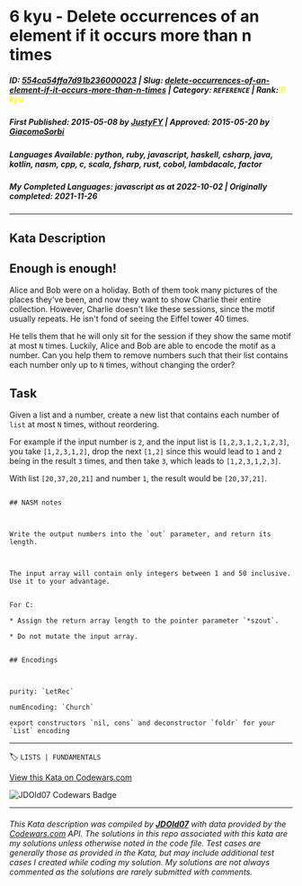 # 6 kyu - Delete occurrences of an element if it occurs more than n times

##### **ID**: [554ca54ffa7d91b236000023](https://www.codewars.com/kata/554ca54ffa7d91b236000023) | **Slug**: [delete-occurrences-of-an-element-if-it-occurs-more-than-n-times](https://www.codewars.com/kata/554ca54ffa7d91b236000023) | **Category**: `REFERENCE` | **Rank**: <span style="color:yellow">6 kyu</span>

##### **First Published**: 2015-05-08 ***by*** [JustyFY](https://www.codewars.com/users/JustyFY) | **Approved**: 2015-05-20 ***by*** [GiacomoSorbi](https://www.codewars.com/users/GiacomoSorbi)

##### **Languages Available**: python, ruby, javascript, haskell, csharp, java, kotlin, nasm, cpp, c, scala, fsharp, rust, cobol, lambdacalc, factor

##### **My Completed Languages**: javascript ***as at*** 2022-10-02 | **Originally completed**: 2021-11-26

---

## Kata Description


## Enough is enough!



Alice and Bob were on a holiday. Both of them took many pictures of the places they've been, and now they want to show Charlie their entire collection. However, Charlie doesn't like these sessions, since the motif usually repeats. He isn't fond of seeing the Eiffel tower 40 times.  

He tells them that he will only sit for the session if they show the same motif at most `N` times. Luckily, Alice and Bob are able to encode the motif as a number. Can you help them to remove numbers such that their list contains each number only up to `N` times, without changing the order?



## Task



Given a list and a number, create a new list that contains each number of `list` at most `N` times, without reordering.  

For example if the input number is `2`, and the input list is `[1,2,3,1,2,1,2,3]`, you take `[1,2,3,1,2]`, drop the next `[1,2]` since this would lead to `1` and `2` being in the result `3` times, and then take `3`, which leads to `[1,2,3,1,2,3]`.  

With list `[20,37,20,21]` and number `1`, the result would be `[20,37,21]`.  



~~~if:nasm

## NASM notes



Write the output numbers into the `out` parameter, and return its length.



The input array will contain only integers between 1 and 50 inclusive. Use it to your advantage.

~~~



~~~if:c

For C:

* Assign the return array length to the pointer parameter `*szout`.

* Do not mutate the input array.

~~~



~~~if:lambdacalc

## Encodings



purity: `LetRec`  

numEncoding: `Church`  

export constructors `nil, cons` and deconstructor `foldr` for your `List` encoding  

~~~

---


🏷 `LISTS | FUNDAMENTALS`


[View this Kata on Codewars.com](https://www.codewars.com/kata/554ca54ffa7d91b236000023)

![](https://www.codewars.com/users/jdold07/badges/large "JDOld07 Codewars Badge")

---

###### *This Kata description was compiled by [**JDOld07**](https://tpstech.dev) with data provided by the [Codewars.com](https://www.codewars.com) API.  The solutions in this repo associated with this kata are my solutions unless otherwise noted in the code file.  Test cases are generally those as provided in the Kata, but may include additional test cases I created while coding my solution.  My solutions are not always commented as the solutions are rarely submitted with comments.*
